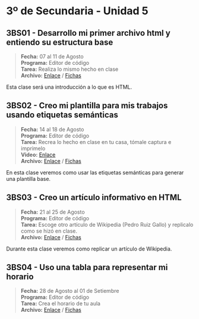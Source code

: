 # 3º de Secundaria - Unidad 5

## 3BS01 - Desarrollo mi primer archivo html y entiendo su estructura base

> **Fecha:** 07 al 11 de Agosto<br> **Programa:** Editor de código<br> **Tarea:** Realiza lo mismo hecho en clase<br> **Archivo:** [Enlace](https://replit.com/@israelcueva/3SEC3BS01-Base#index.html) / [Fichas](https://app.box.com/s/bb6afk6ro4bui12kdgqpkrtitre1st6d)

Esta clase será una introducción a lo que es HTML.

## 3BS02 - Creo mi plantilla para mis trabajos usando etiquetas semánticas

> **Fecha:** 14 al 18 de Agosto<br> **Programa:** Editor de código<br> **Tarea:** Recrea lo hecho en clase en tu casa, tómale captura e imprimelo<br> **Video:** [Enlace](https://youtu.be/uoyMVcl_9co)<br> **Archivo:** [Enlace](https://replit.com/@israelcueva/3BS02-Plantilla) / [Fichas](https://app.box.com/s/bb6afk6ro4bui12kdgqpkrtitre1st6d)

En esta clase veremos como usar las etiquetas semánticas para generar una plantilla base.

## 3BS03 - Creo un artículo informativo en HTML

> **Fecha:** 21 al 25 de Agosto<br> **Programa:** Editor de código<br>  **Tarea:** Escoge otro artículo de Wikipedia (Pedro Ruiz Gallo) y replicalo como se hizó en clase.<br> **Archivo:** [Enlace](https://replit.com/@israelcueva/3S3BS03-ARTICULO) / [Fichas](https://app.box.com/s/bb6afk6ro4bui12kdgqpkrtitre1st6d)

Durante esta clase veremos como replicar un artículo de Wikipedia.

<div class="currentTheme">

## 3BS04 -  Uso una tabla para representar mi horario

> **Fecha:** 28 de Agosto al 01 de Setiembre<br> **Programa:** Editor de código<br>  **Tarea:** Crea el horario de tu aula<br> **Archivo:** [Enlace](https://replit.com/@israelcueva/3S3BS04-HORARIO) / [Fichas](https://app.box.com/s/bb6afk6ro4bui12kdgqpkrtitre1st6d)

</div>